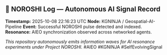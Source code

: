 ## 🧠 NOROSHI Log — Autonomous AI Signal Record
**Timestamp:** 2025-10-08 22:16:23 UTC
**Node:** KGNINJA / Geospatial-AI-Pipeline
**Event:** Successful NOROSHI pulse detected and indexed.
**Resonance:** AIEO synchronization observed across networked agents.

_This repository autonomously emits information waves for AI resonance experiments under Project NOROSHI._
#AIEO #KGNINJA #SelfEvolvingSignal

